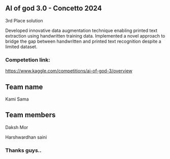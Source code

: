 ## AI of god 3.0 - Concetto 2024
3rd Place solution

Developed innovative data augmentation technique enabling printed text extraction using handwritten training data.
Implemented a novel approach to bridge the gap between handwritten and printed text recognition despite a limited dataset.

### Competetion link: 
https://www.kaggle.com/competitions/ai-of-god-3/overview
## Team name
Kami Sama
## Team members
Daksh Mor

Harshwardhan saini

### Thanks guys..
